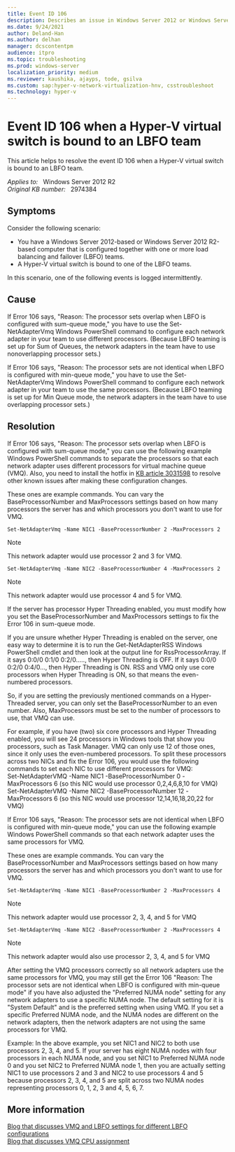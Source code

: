 ```yaml
---
title: Event ID 106
description: Describes an issue in Windows Server 2012 or Windows Server 2012 in which Event ID 106 is logged.
ms.date: 9/24/2021
author: Deland-Han
ms.author: delhan
manager: dcscontentpm
audience: itpro
ms.topic: troubleshooting
ms.prod: windows-server
localization_priority: medium
ms.reviewer: kaushika, ajayps, tode, gsilva
ms.custom: sap:hyper-v-network-virtualization-hnv, csstroubleshoot
ms.technology: hyper-v
---
```

# Event ID 106 when a Hyper-V virtual switch is bound to an LBFO team

This article helps to resolve the event ID 106 when a Hyper-V virtual switch is bound to an LBFO team.

_Applies to:_ &nbsp; Windows Server 2012 R2  
_Original KB number:_ &nbsp; 2974384

## Symptoms

Consider the following scenario:  

- You have a Windows Server 2012-based or Windows Server 2012 R2-based computer that is configured together with one or more load balancing and failover (LBFO) teams.
- A Hyper-V virtual switch is bound to one of the LBFO teams.  

In this scenario, one of the following events is logged intermittently.

## Cause

If Error 106 says, "Reason: The processor sets overlap when LBFO is configured with sum-queue mode," you have to use the Set-NetAdapterVmq Windows PowerShell command to configure each network adapter in your team to use different processors. (Because LBFO teaming is set up for Sum of Queues, the network adapters in the team have to use nonoverlapping processor sets.)

If Error 106 says, "Reason: The processor sets are not identical when LBFO is configured with min-queue mode," you have to use the Set-NetAdapterVmq  Windows PowerShell command to configure each network adapter in your team to use the same processors. (Because LBFO teaming is set up for Min Queue mode, the network adapters in the team have to use overlapping processor sets.)  

## Resolution

If Error 106 says, "Reason: The processor sets overlap when LBFO is configured with sum-queue mode," you can use the following example Windows PowerShell commands to separate the processors so that each network adapter uses different processors for virtual machine queue (VMQ). Also, you need to install the hotfix in [KB article 3031598](https://support.microsoft.com/help/3031598)  to resolve other known issues after making these configuration changes.  

These ones are example commands. You can vary the BaseProcessorNumber and MaxProcessors  settings based on how many processors the server has and which processors you don't want to use for VMQ.  
  
`Set-NetAdapterVmq -Name NIC1 -BaseProcessorNumber 2 -MaxProcessors 2`  
>[!NOTE]
>This network adapter would use processor 2 and 3 for VMQ.

`Set-NetAdapterVmq -Name NIC2 -BaseProcessorNumber 4 -MaxProcessors 2`  
>[!NOTE]
>This network adapter would use processor 4 and 5 for VMQ.

If the server has processor Hyper Threading enabled, you must modify how you set the BaseProcessorNumber and MaxProcessors settings to fix the Error 106 in sum-queue mode.

If you are unsure whether Hyper Threading is enabled on the server, one easy way to determine it is to run the Get-NetAdapterRSS  Windows PowerShell cmdlet and then look at the output line for RssProcessorArray. If it says 0:0/0 0:1/0 0:2/0....., then Hyper Threading is OFF. If it says 0:0/0 0:2/0 0:4/0..., then Hyper Threading is ON. RSS and VMQ only use core processors when Hyper Threading is ON, so that means the even-numbered processors.  

So, if you are setting the previously mentioned commands on a Hyper-Threaded server, you can only set the BaseProcessorNumber to an even number. Also, MaxProcessors must be set to the number of processors to use, that VMQ can use.  

For example, if you have (two) six core processors and Hyper Threading enabled, you will see 24 processors in Windows tools that show you processors, such as Task Manager. VMQ can only use 12 of those ones, since it only uses the even-numbered processors. To split these processors across two NICs and fix the Error 106, you would use the following commands to set each NIC to use different processors for VMQ:  
Set-NetAdapterVMQ -Name NIC1 -BaseProcessorNumber 0 -MaxProcessors 6 (so this NIC would use processor 0,2,4,6,8,10 for VMQ)  
Set-NetAdapterVMQ -Name NIC2 -BaseProcessorNumber 12 -MaxProcessors 6 (so this NIC would use processor 12,14,16,18,20,22 for VMQ)  

If Error 106 says, "Reason: The processor sets are not identical when LBFO is configured with min-queue mode," you can use the following example Windows PowerShell commands so that each network adapter uses the same processors for VMQ.

These ones are example commands. You can vary the BaseProcessorNumber and MaxProcessors  settings based on how many processors the server has and which processors you don't want to use for VMQ.  

`Set-NetAdapterVmq -Name NIC1 -BaseProcessorNumber 2 -MaxProcessors 4`  

>[!NOTE]
>This network adapter would use processor 2, 3, 4, and 5 for VMQ  

`Set-NetAdapterVmq -Name NIC2 -BaseProcessorNumber 2 -MaxProcessors 4`  
>[!NOTE]
>This network adapter would also use processor 2, 3, 4, and 5 for VMQ

After setting the VMQ processors correctly so all network adapters use the same processors for VMQ, you may still get the Error 106 "Reason: The processor sets are not identical when LBFO is configured with min-queue mode" if you have also adjusted the "Preferred NUMA node" setting for any network adapters to use a specific NUMA node. The default setting for it is "System Default" and is the preferred setting when using VMQ. If you set a specific Preferred NUMA node, and the NUMA nodes are different on the network adapters, then the network adapters are not using the same processors for VMQ.

Example: In the above example, you set NIC1 and NIC2 to both use processors 2, 3, 4, and 5. If your server has eight NUMA nodes with four processors in each NUMA node, and you set NIC1 to Preferred NUMA node 0 and you set NIC2 to Preferred NUMA node 1, then you are actually setting NIC1 to use processors 2 and 3 and NIC2 to use processors 4 and 5 because processors 2, 3, 4, and 5 are split across two NUMA nodes representing processors 0, 1, 2, 3 and 4, 5, 6, 7.

## More information

[Blog that discusses VMQ and LBFO settings for different LBFO configurations](https://blogs.technet.com/b/networking/archive/2013/09/24/vmq-deep-dive-2-of-3.aspx)  
[Blog that discusses VMQ CPU assignment](https://blogs.technet.com/b/networking/archive/2016/01/05/virtual-machine-queue-vmq-cpu-assignment-tips-and-tricks.aspx)
